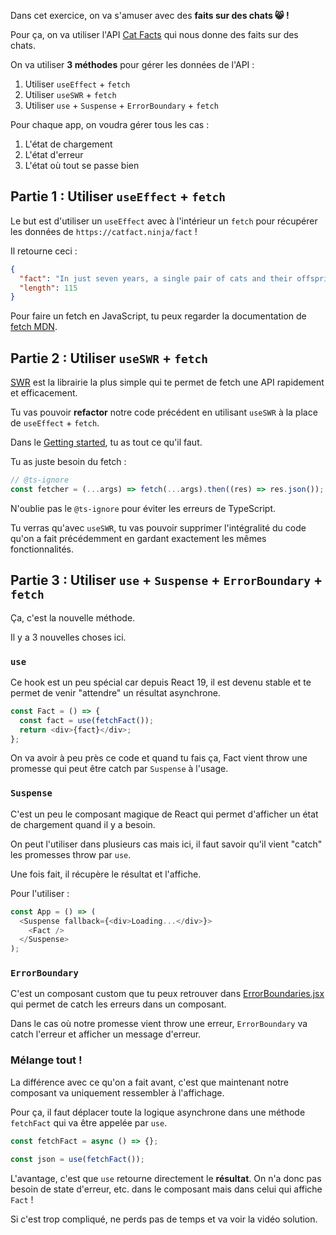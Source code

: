 Dans cet exercice, on va s'amuser avec des **faits sur des chats 😸 !**

Pour ça, on va utiliser l'API [Cat Facts](https://catfact.ninja/fact) qui nous donne des faits sur des chats.

On va utiliser **3 méthodes** pour gérer les données de l'API :

1. Utiliser `useEffect` + `fetch`
2. Utiliser `useSWR` + `fetch`
3. Utiliser `use` + `Suspense` + `ErrorBoundary` + `fetch`

Pour chaque app, on voudra gérer tous les cas :

1. L'état de chargement
2. L'état d'erreur
3. L'état où tout se passe bien

## Partie 1 : Utiliser `useEffect` + `fetch`

Le but est d'utiliser un `useEffect` avec à l'intérieur un `fetch` pour récupérer les données de `https://catfact.ninja/fact` !

Il retourne ceci :

```json
{
  "fact": "In just seven years, a single pair of cats and their offspring could produce a staggering total of 420,000 kittens.",
  "length": 115
}
```

Pour faire un fetch en JavaScript, tu peux regarder la documentation de [fetch MDN](https://developer.mozilla.org/en-US/docs/Web/API/Fetch_API).

## Partie 2 : Utiliser `useSWR` + `fetch`

[SWR](https://swr.vercel.app/) est la librairie la plus simple qui te permet de fetch une API rapidement et efficacement.

Tu vas pouvoir **refactor** notre code précédent en utilisant `useSWR` à la place de `useEffect` + `fetch`.

Dans le [Getting started](https://swr.vercel.app/docs/getting-started), tu as tout ce qu'il faut.

Tu as juste besoin du fetch :

```js
// @ts-ignore
const fetcher = (...args) => fetch(...args).then((res) => res.json());
```

N'oublie pas le `@ts-ignore` pour éviter les erreurs de TypeScript.

Tu verras qu'avec `useSWR`, tu vas pouvoir supprimer l'intégralité du code qu'on a fait précédemment en gardant exactement les mêmes fonctionnalités.

## Partie 3 : Utiliser `use` + `Suspense` + `ErrorBoundary` + `fetch`

Ça, c'est la nouvelle méthode.

Il y a 3 nouvelles choses ici.

### `use`

Ce hook est un peu spécial car depuis React 19, il est devenu stable et te permet de venir "attendre" un résultat asynchrone.

```js
const Fact = () => {
  const fact = use(fetchFact());
  return <div>{fact}</div>;
};
```

On va avoir à peu près ce code et quand tu fais ça, Fact vient throw une promesse qui peut être catch par `Suspense` à l'usage.

### `Suspense`

C'est un peu le composant magique de React qui permet d'afficher un état de chargement quand il y a besoin.

On peut l'utiliser dans plusieurs cas mais ici, il faut savoir qu'il vient "catch" les promesses throw par `use`.

Une fois fait, il récupère le résultat et l'affiche.

Pour l'utiliser :

```js
const App = () => (
  <Suspense fallback={<div>Loading...</div>}>
    <Fact />
  </Suspense>
);
```

### `ErrorBoundary`

C'est un composant custom que tu peux retrouver dans [ErrorBoundaries.jsx](src/utils/ErrorBoundaries.jsx) qui permet de catch les erreurs dans un composant.

Dans le cas où notre promesse vient throw une erreur, `ErrorBoundary` va catch l'erreur et afficher un message d'erreur.

### Mélange tout !

La différence avec ce qu'on a fait avant, c'est que maintenant notre composant va uniquement ressembler à l'affichage.

Pour ça, il faut déplacer toute la logique asynchrone dans une méthode `fetchFact` qui va être appelée par `use`.

```js
const fetchFact = async () => {};

const json = use(fetchFact());
```

L'avantage, c'est que `use` retourne directement le **résultat**. On n'a donc pas besoin de state d'erreur, etc. dans le composant mais dans celui qui affiche `Fact` !

Si c'est trop compliqué, ne perds pas de temps et va voir la vidéo solution.
